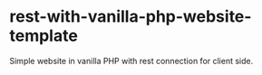 # rest-with-vanilla-php-website-template
 
Simple website in vanilla PHP with rest connection for client side.